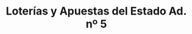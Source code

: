 ---
title: "Loterías y Apuestas del Estado Ad. nº 5"
url: /almendralejo/loterias-y-apuestas-del-estado-ad-no-5/
shop: Lotterie
---